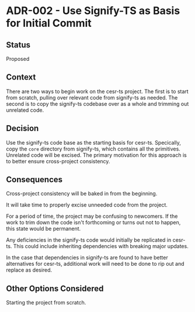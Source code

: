 # ADR-002 - Use Signify-TS as Basis for Initial Commit

## Status

Proposed

## Context

There are two ways to begin work on the cesr-ts project. The first is to start from scratch, pulling over relevant code from signify-ts as needed. The second is to copy the signify-ts codebase over as a whole and trimming out unrelated code.

## Decision

Use the signify-ts code base as the starting basis for cesr-ts. Specically, copy the `core` directory from signify-ts, which contains all the primitives. Unrelated code will be excised. The primary motivation for this approach is to better ensure cross-project consistency.

## Consequences

Cross-project consistency will be baked in from the beginning.

It will take time to properly excise unneeded code from the project.

For a period of time, the project may be confusing to newcomers. If the work to trim down the code isn't forthcoming or turns out not to happen, this state would be permanent.

Any deficiencies in the signify-ts code would initially be replicated in cesr-ts. This could include inheriting dependencies with breaking major updates.

In the case that dependencies in signify-ts are found to have better alternatives for cesr-ts, additional work will need to be done to rip out and replace as desired.

## Other Options Considered

Starting the project from scratch.
